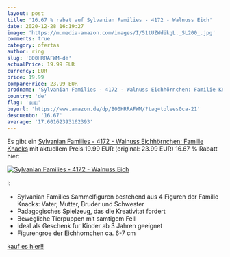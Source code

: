 ```yaml
---
layout: post
title: '16.67 % rabat auf Sylvanian Families - 4172 - Walnuss Eich'
date: 2020-12-28 16:19:27
image: 'https://m.media-amazon.com/images/I/51tUZWdikgL._SL200_.jpg'
comments: true
category: ofertas
author: ring
slug: 'B00HRRAFWM-de'
actualPrice: 19.99 EUR
currency: EUR
price: 19.99
comparePrice: 23.99 EUR
prodname: 'Sylvanian Families - 4172 - Walnuss Eichhörnchen: Familie Knacks'
country: 'de'
flag: '🇩🇪'
buyurl: 'https://www.amazon.de/dp/B00HRRAFWM/?tag=tolees0ca-21'
descuento: '16.67'
average: '17.60162393162393'
---
```


Es gibt ein [Sylvanian Families - 4172 - Walnuss Eichhörnchen: Familie Knacks](https://www.amazon.de/dp/B00HRRAFWM/?tag=tolees0ca-21) mit aktuellem Preis 19.99 EUR (original: 23.99 EUR) 16.67 % Rabatt hier:

[![Sylvanian Families - 4172 - Walnuss Eich](https://m.media-amazon.com/images/I/51tUZWdikgL._SL200_.jpg)](https://www.amazon.de/dp/B00HRRAFWM/?tag=tolees0ca-21)

ℹ️:

- Sylvanian Families Sammelfiguren bestehend aus 4 Figuren der Familie Knacks: Vater, Mutter, Bruder und Schwester
- Padagogisches Spielzeug, das die Kreativitat fordert
- Bewegliche Tierpuppen mit samtigem Fell
- Ideal als Geschenk fur Kinder ab 3 Jahren geeignet
- Figurengroe der Eichhornchen ca. 6-7 cm

[kauf es hier!!](https://www.amazon.de/dp/B00HRRAFWM/?tag=tolees0ca-21)
